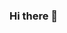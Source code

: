 ### Hi there 👋

<!--
**Riya-code/Riya-code** is a ✨ _special_ ✨ repository because its `README.md` (this file) appears on your GitHub profile.

Here are some ideas to get you started:
##About Me
- 🔭 I’m an undergraduate student pursuing CSE..
- 🌱 I’m interested in web technologies...
- 👯 I’m looking to collaborate on web projects...
-->

